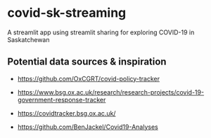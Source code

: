 # covid-sk-streaming

A streamlit app using streamlit sharing for exploring COVID-19 in Saskatchewan

## Potential data sources & inspiration

- https://github.com/OxCGRT/covid-policy-tracker
- https://www.bsg.ox.ac.uk/research/research-projects/covid-19-government-response-tracker
- https://covidtracker.bsg.ox.ac.uk/

- https://github.com/BenJackel/Covid19-Analyses
